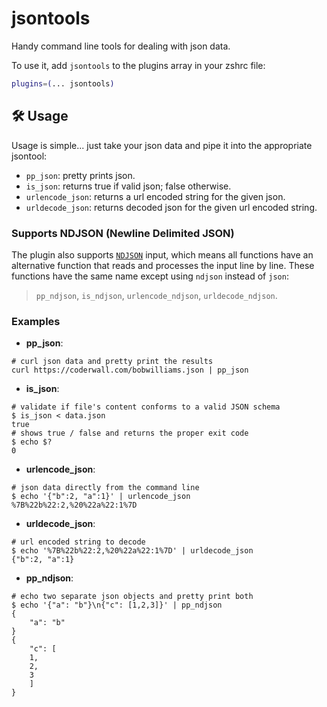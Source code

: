 # jsontools

Handy command line tools for dealing with json data.

To use it, add `jsontools` to the plugins array in your zshrc file:

```zsh
plugins=(... jsontools)
```

## 🛠️ Usage

Usage is simple... just take your json data and pipe it into the appropriate
jsontool:

-   `pp_json`: pretty prints json.
-   `is_json`: returns true if valid json; false otherwise.
-   `urlencode_json`: returns a url encoded string for the given json.
-   `urldecode_json`: returns decoded json for the given url encoded string.

### Supports NDJSON (Newline Delimited JSON)

The plugin also supports [`NDJSON`](http://ndjson.org/) input, which means all
functions have an alternative function that reads and processes the input line
by line. These functions have the same name except using `ndjson` instead of
`json`:

> `pp_ndjson`, `is_ndjson`, `urlencode_ndjson`, `urldecode_ndjson`.

### Examples

-   **pp_json**:

```console
# curl json data and pretty print the results
curl https://coderwall.com/bobwilliams.json | pp_json
```

-   **is_json**:

```console
# validate if file's content conforms to a valid JSON schema
$ is_json < data.json
true
# shows true / false and returns the proper exit code
$ echo $?
0
```

-   **urlencode_json**:

```console
# json data directly from the command line
$ echo '{"b":2, "a":1}' | urlencode_json
%7B%22b%22:2,%20%22a%22:1%7D
```

-   **urldecode_json**:

```console
# url encoded string to decode
$ echo '%7B%22b%22:2,%20%22a%22:1%7D' | urldecode_json
{"b":2, "a":1}
```

-   **pp_ndjson**:

```console
# echo two separate json objects and pretty print both
$ echo '{"a": "b"}\n{"c": [1,2,3]}' | pp_ndjson
{
	"a": "b"
}
{
	"c": [
	1,
	2,
	3
	]
}
```
